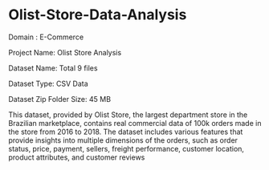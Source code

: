 # Olist-Store-Data-Analysis

Domain : E-Commerce

Project Name: Olist Store Analysis

Dataset Name: Total 9 files

Dataset Type: CSV Data

Dataset Zip Folder Size: 45 MB

This dataset, provided by Olist Store, the largest department store in the Brazilian marketplace, contains real commercial data of 100k orders made in the store from 2016 to 2018. The dataset includes various features that provide insights into multiple dimensions of the orders, such as order status, price, payment, sellers, freight performance, customer location, product attributes, and customer reviews

